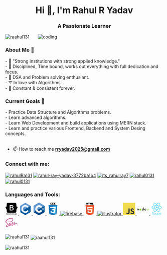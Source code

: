 <h1 align="center">Hi 👋, I'm Rahul R Yadav</h1>
<h3 align="center">A Passionate Learner</h3>
<img align="right" alt="coding" width="400" src="https://img.freepik.com/free-vector/coding-programming-concept-illustration_188398-765.jpg?w=2000">

<p align="left"> <img src="https://komarev.com/ghpvc/?username=raahul131&label=Profile%20views&color=0e75b6&style=flat" alt="raahul131" /> </p>

<h3>About Me 📖 </h3>
- 🔁 "Strong institutions with strong applied knowledge." </br>
- 📅 Disciplined, Time bound, works out everything with full dedication and focus. </br>
- 📃 DSA and Problem solving enthusiant. </br>
- ➰ In love with Algorithms. </br>
- 💯 Constant & consistent forever. </br>

<h3>Current Goals 🔭 </h3>
- Practice Data Structure and Algorithms problems. </br>
- Learn advanced algorithms. </br>
- Learn Web Development and build applications using MERN stack. </br>
- Learn and practice various Frontend, Backend and System Desing concepts.  </br>  </br> 

- 📫 How to reach me **rryadav2025@gmail.com**

<h3 align="left">Connect with me:</h3>
<p align="left">
<a href="https://twitter.com/rahulray__" target="blank"><img align="center" src="https://raw.githubusercontent.com/rahuldkjain/github-profile-readme-generator/master/src/images/icons/Social/twitter.svg" alt="rahulRa131" height="30" width="40" /></a>
<a href="https://linkedin.com/in/rahulray131" target="blank"><img align="center" src="https://raw.githubusercontent.com/rahuldkjain/github-profile-readme-generator/master/src/images/icons/Social/linked-in-alt.svg" alt="rahul-ray-yadav-3772ba1b4" height="30" width="40" /></a>
<a href="https://instagram.com/its_rahulray7" target="blank"><img align="center" src="https://raw.githubusercontent.com/rahuldkjain/github-profile-readme-generator/master/src/images/icons/Social/instagram.svg" alt="its_rahulray7" height="30" width="40" /></a>
<a href="https://leetcode.com/Rahul_Ray7" target="blank"><img align="center" src="https://raw.githubusercontent.com/rahuldkjain/github-profile-readme-generator/master/src/images/icons/Social/leet-code.svg" alt="rahul0131" height="30" width="40" /></a>
<a href="https://auth.geeksforgeeks.org/user/rahul0131" target="blank"><img align="center" src="https://raw.githubusercontent.com/rahuldkjain/github-profile-readme-generator/master/src/images/icons/Social/geeks-for-geeks.svg" alt="rahul0131" height="30" width="40" /></a>
</p>

<h3 align="left">Languages and Tools:</h3>
<p align="left"> <a href="https://getbootstrap.com" target="_blank" rel="noreferrer"> <img src="https://raw.githubusercontent.com/devicons/devicon/master/icons/bootstrap/bootstrap-plain-wordmark.svg" alt="bootstrap" width="40" height="40"/> </a> <a href="https://www.cprogramming.com/" target="_blank" rel="noreferrer"> <img src="https://raw.githubusercontent.com/devicons/devicon/master/icons/c/c-original.svg" alt="c" width="40" height="40"/> </a> <a href="https://www.w3schools.com/cpp/" target="_blank" rel="noreferrer"> <img src="https://raw.githubusercontent.com/devicons/devicon/master/icons/cplusplus/cplusplus-original.svg" alt="cplusplus" width="40" height="40"/> </a> <a href="https://www.w3schools.com/css/" target="_blank" rel="noreferrer"> <img src="https://raw.githubusercontent.com/devicons/devicon/master/icons/css3/css3-original-wordmark.svg" alt="css3" width="40" height="40"/> </a> <a href="https://firebase.google.com/" target="_blank" rel="noreferrer"> <img src="https://www.vectorlogo.zone/logos/firebase/firebase-icon.svg" alt="firebase" width="40" height="40"/> </a> <a href="https://www.w3.org/html/" target="_blank" rel="noreferrer"> <img src="https://raw.githubusercontent.com/devicons/devicon/master/icons/html5/html5-original-wordmark.svg" alt="html5" width="40" height="40"/> </a> <a href="https://www.adobe.com/in/products/illustrator.html" target="_blank" rel="noreferrer"> <img src="https://www.vectorlogo.zone/logos/adobe_illustrator/adobe_illustrator-icon.svg" alt="illustrator" width="40" height="40"/> </a> <a href="https://developer.mozilla.org/en-US/docs/Web/JavaScript" target="_blank" rel="noreferrer"> <img src="https://raw.githubusercontent.com/devicons/devicon/master/icons/javascript/javascript-original.svg" alt="javascript" width="40" height="40"/> </a> <a href="https://nodejs.org" target="_blank" rel="noreferrer"> <img src="https://raw.githubusercontent.com/devicons/devicon/master/icons/nodejs/nodejs-original-wordmark.svg" alt="nodejs" width="40" height="40"/> </a> <a href="https://reactjs.org/" target="_blank" rel="noreferrer"> <img src="https://raw.githubusercontent.com/devicons/devicon/master/icons/react/react-original-wordmark.svg" alt="react" width="40" height="40"/> </a> <a href="https://sass-lang.com" target="_blank" rel="noreferrer"> <img src="https://raw.githubusercontent.com/devicons/devicon/master/icons/sass/sass-original.svg" alt="sass" width="40" height="40"/> </a> </p>

<p><img align="left" src="https://github-readme-stats.vercel.app/api/top-langs?username=raahul131&show_icons=true&locale=en&layout=compact" alt="raahul131" /></p>

<p>&nbsp;<img align="center" src="https://github-readme-stats.vercel.app/api?username=raahul131&show_icons=true&locale=en" alt="raahul131" /></p>

<p><img align="center" src="https://github-readme-streak-stats.herokuapp.com/?user=raahul131&" alt="raahul131" /></p>

